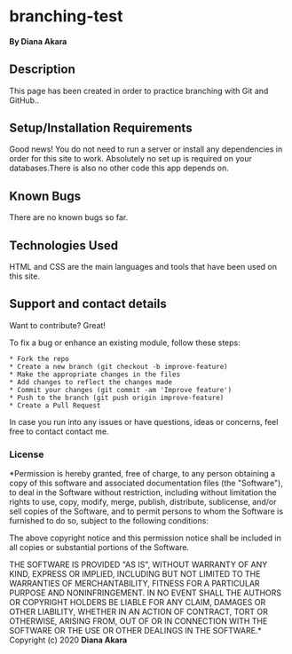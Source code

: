 # branching-test
#### By **Diana Akara**
## Description
 This page has been created in order to practice branching with Git and GitHub..
## Setup/Installation Requirements
Good news! You do not need to run a server or install any dependencies in order for this site to work. Absolutely no set up is required on your databases.There is also no other code this app depends on.
## Known Bugs
There are no known bugs so far.
## Technologies Used
HTML and CSS are the main languages and tools that have been used on this site.
## Support and contact details
Want to contribute? Great!

To fix a bug or enhance an existing module, follow these steps:

    * Fork the repo
    * Create a new branch (git checkout -b improve-feature)
    * Make the appropriate changes in the files
    * Add changes to reflect the changes made
    * Commit your changes (git commit -am 'Improve feature')
    * Push to the branch (git push origin improve-feature)
    * Create a Pull Request

In case you run into any issues or have questions, ideas or concerns, feel free to contact contact me.
### License

*Permission is hereby granted, free of charge, to any person obtaining a copy of this software and associated documentation files (the "Software"), to deal in the Software without restriction, including without limitation the rights to use, copy, modify, merge, publish, distribute, sublicense, and/or sell copies of the Software, and to permit persons to whom the Software is furnished to do so, subject to the following conditions:

The above copyright notice and this permission notice shall be included in all copies or substantial portions of the Software.

THE SOFTWARE IS PROVIDED "AS IS", WITHOUT WARRANTY OF ANY KIND, EXPRESS OR IMPLIED, INCLUDING BUT NOT LIMITED TO THE WARRANTIES OF MERCHANTABILITY, FITNESS FOR A PARTICULAR PURPOSE AND NONINFRINGEMENT. IN NO EVENT SHALL THE AUTHORS OR COPYRIGHT HOLDERS BE LIABLE FOR ANY CLAIM, DAMAGES OR OTHER LIABILITY, WHETHER IN AN ACTION OF CONTRACT, TORT OR OTHERWISE, ARISING FROM, OUT OF OR IN CONNECTION WITH THE SOFTWARE OR THE USE OR OTHER DEALINGS IN THE SOFTWARE.*
Copyright (c) 2020 **Diana Akara**
